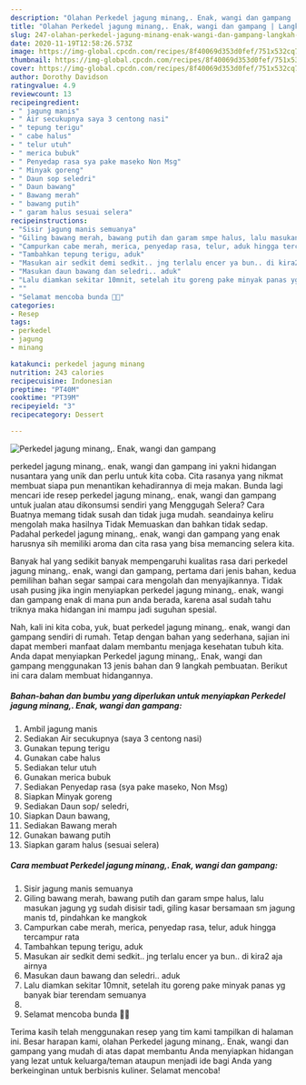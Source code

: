 ```yaml
---
description: "Olahan Perkedel jagung minang,. Enak, wangi dan gampang | Langkah Membuat Perkedel jagung minang,. Enak, wangi dan gampang Yang Lezat Sekali"
title: "Olahan Perkedel jagung minang,. Enak, wangi dan gampang | Langkah Membuat Perkedel jagung minang,. Enak, wangi dan gampang Yang Lezat Sekali"
slug: 247-olahan-perkedel-jagung-minang-enak-wangi-dan-gampang-langkah-membuat-perkedel-jagung-minang-enak-wangi-dan-gampang-yang-lezat-sekali
date: 2020-11-19T12:58:26.573Z
image: https://img-global.cpcdn.com/recipes/8f40069d353d0fef/751x532cq70/perkedel-jagung-minang-enak-wangi-dan-gampang-foto-resep-utama.jpg
thumbnail: https://img-global.cpcdn.com/recipes/8f40069d353d0fef/751x532cq70/perkedel-jagung-minang-enak-wangi-dan-gampang-foto-resep-utama.jpg
cover: https://img-global.cpcdn.com/recipes/8f40069d353d0fef/751x532cq70/perkedel-jagung-minang-enak-wangi-dan-gampang-foto-resep-utama.jpg
author: Dorothy Davidson
ratingvalue: 4.9
reviewcount: 13
recipeingredient:
- " jagung manis"
- " Air secukupnya saya 3 centong nasi"
- " tepung terigu"
- " cabe halus"
- " telur utuh"
- " merica bubuk"
- " Penyedap rasa sya pake maseko Non Msg"
- " Minyak goreng"
- " Daun sop seledri"
- " Daun bawang"
- " Bawang merah"
- " bawang putih"
- " garam halus sesuai selera"
recipeinstructions:
- "Sisir jagung manis semuanya"
- "Giling bawang merah, bawang putih dan garam smpe halus, lalu masukan jagung yg sudah disisir tadi, giling kasar bersamaan sm jagung manis td, pindahkan ke mangkok"
- "Campurkan cabe merah, merica, penyedap rasa, telur, aduk hingga tercampur rata"
- "Tambahkan tepung terigu, aduk"
- "Masukan air sedkit demi sedkit.. jng terlalu encer ya bun.. di kira2 aja airnya"
- "Masukan daun bawang dan seledri.. aduk"
- "Lalu diamkan sekitar 10mnit, setelah itu goreng pake minyak panas yg banyak biar terendam semuanya"
- ""
- "Selamat mencoba bunda 🙏😇"
categories:
- Resep
tags:
- perkedel
- jagung
- minang

katakunci: perkedel jagung minang 
nutrition: 243 calories
recipecuisine: Indonesian
preptime: "PT40M"
cooktime: "PT39M"
recipeyield: "3"
recipecategory: Dessert

---
```



![Perkedel jagung minang,. Enak, wangi dan gampang](https://img-global.cpcdn.com/recipes/8f40069d353d0fef/751x532cq70/perkedel-jagung-minang-enak-wangi-dan-gampang-foto-resep-utama.jpg)


perkedel jagung minang,. enak, wangi dan gampang ini yakni hidangan nusantara yang unik dan perlu untuk kita coba. Cita rasanya yang nikmat membuat siapa pun menantikan kehadirannya di meja makan.
Bunda lagi mencari ide resep perkedel jagung minang,. enak, wangi dan gampang untuk jualan atau dikonsumsi sendiri yang Menggugah Selera? Cara Buatnya memang tidak susah dan tidak juga mudah. seandainya keliru mengolah maka hasilnya Tidak Memuaskan dan bahkan tidak sedap. Padahal perkedel jagung minang,. enak, wangi dan gampang yang enak harusnya sih memiliki aroma dan cita rasa yang bisa memancing selera kita.



Banyak hal yang sedikit banyak mempengaruhi kualitas rasa dari perkedel jagung minang,. enak, wangi dan gampang, pertama dari jenis bahan, kedua pemilihan bahan segar sampai cara mengolah dan menyajikannya. Tidak usah pusing jika ingin menyiapkan perkedel jagung minang,. enak, wangi dan gampang enak di mana pun anda berada, karena asal sudah tahu triknya maka hidangan ini mampu jadi suguhan spesial.


Nah, kali ini kita coba, yuk, buat perkedel jagung minang,. enak, wangi dan gampang sendiri di rumah. Tetap dengan bahan yang sederhana, sajian ini dapat memberi manfaat dalam membantu menjaga kesehatan tubuh kita. Anda dapat menyiapkan Perkedel jagung minang,. Enak, wangi dan gampang menggunakan 13 jenis bahan dan 9 langkah pembuatan. Berikut ini cara dalam membuat hidangannya.

<!--inarticleads1-->

##### Bahan-bahan dan bumbu yang diperlukan untuk menyiapkan Perkedel jagung minang,. Enak, wangi dan gampang:

1. Ambil  jagung manis
1. Sediakan  Air secukupnya (saya 3 centong nasi)
1. Gunakan  tepung terigu
1. Gunakan  cabe halus
1. Sediakan  telur utuh
1. Gunakan  merica bubuk
1. Sediakan  Penyedap rasa (sya pake maseko, Non Msg)
1. Siapkan  Minyak goreng
1. Sediakan  Daun sop/ seledri,
1. Siapkan  Daun bawang,
1. Sediakan  Bawang merah
1. Gunakan  bawang putih
1. Siapkan  garam halus (sesuai selera)




<!--inarticleads2-->

##### Cara membuat Perkedel jagung minang,. Enak, wangi dan gampang:

1. Sisir jagung manis semuanya
1. Giling bawang merah, bawang putih dan garam smpe halus, lalu masukan jagung yg sudah disisir tadi, giling kasar bersamaan sm jagung manis td, pindahkan ke mangkok
1. Campurkan cabe merah, merica, penyedap rasa, telur, aduk hingga tercampur rata
1. Tambahkan tepung terigu, aduk
1. Masukan air sedkit demi sedkit.. jng terlalu encer ya bun.. di kira2 aja airnya
1. Masukan daun bawang dan seledri.. aduk
1. Lalu diamkan sekitar 10mnit, setelah itu goreng pake minyak panas yg banyak biar terendam semuanya
1. 
1. Selamat mencoba bunda 🙏😇




Terima kasih telah menggunakan resep yang tim kami tampilkan di halaman ini. Besar harapan kami, olahan Perkedel jagung minang,. Enak, wangi dan gampang yang mudah di atas dapat membantu Anda menyiapkan hidangan yang lezat untuk keluarga/teman ataupun menjadi ide bagi Anda yang berkeinginan untuk berbisnis kuliner. Selamat mencoba!

